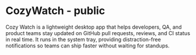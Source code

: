 # CozyWatch - public
Cozy Watch is a lightweight desktop app that helps developers, QA, and product teams stay updated on GitHub pull requests, reviews, and CI status in real time. It runs in the system tray, providing distraction-free notifications so teams can ship faster without waiting for standups.
